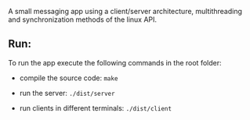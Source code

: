 A small messaging app using a client/server architecture, multithreading and synchronization methods of the linux API.

## Run:
To run the app execute the following commands in the root folder: 

- compile the source code: ```make```

- run the server: ```./dist/server```

- run clients in different terminals: ```./dist/client```


